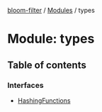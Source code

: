 [bloom-filter](../README.md) / [Modules](../modules.md) / types

# Module: types

## Table of contents

### Interfaces

- [HashingFunctions](../interfaces/types.HashingFunctions.md)
